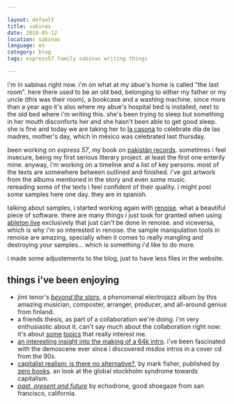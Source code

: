 ```yaml
---

layout: default
title: sabinas
date: 2018-05-12
location: sabinas
language: en
category: blog
tags: express57 family sabinas writing things

---
```


i'm in sabinas right now. i'm on what at my abue's home is called "the last room". here there used to be an old bed, belonging to either my father or my uncle (this was their room), a bookcase and a washing machine. since more than a year ago it's also where my abue's hospital bed is installed, next to the old bed where i'm writing this. she's been trying to sleep but something in her mouth disconforts her and she hasn't been able to get good sleep. she is fine and today we are taking her to [la casona](https://www.tripadvisor.com.mx/Restaurant_Review-g2047700-d6932237-Reviews-La_Casona-Sabinas_Northern_Mexico.html) to celebrate día de las madres, mother's day, which in méxico was celebrated last thursday.

been working on *express 57*, my book on [pakistán records](http://pakistan-records.tumblr.com). sometimes i feel insecure, being my first serious literary project. at least the first one enterily mine. anyway, i'm working on a timeline and a list of key persons. most of the texts are somewhere between outlined and finished. i've got artwork from the albums mentioned in the story and even some music.  
rereading some of the texts i feel confident of their quality. i might post some samples here one day. they are in spanish.

talking about samples, i started working again with [renoise](http://renoise.com). what a beautiful piece of software. there are many things i just took for granted when using [ableton live](https://www.ableton.com/en/live/) exclusively that just can't be done in renoise. and viceversa, which is why i'm so interested in renoise. the sample manipulation tools in renoise are amazing, specially when it comes to really mangling and destroying your samples... which is something i'd like to do more.

i made some adjustements to the blog, just to have less files in the website.

## things i've been enjoying

- jimi tenor's [*beyond the stars*](https://www.youtube.com/watch?v=MRQMONcy2Hc), a phenomenal electrojazz album by this amazing musician, composter, arranger, producer, and all-around genius from finland.
- a friends thesis, as part of a collaboration we're doing. i'm very enthusiastic about it. can't say much about the collaboration right now: it's about [some](http://www.dunneandraby.co.uk/docs/content/betweenrealityo.pdf) [topics](https://www.maharam.com/stories/raby_the-school-of-constructed-realities) that really interest me.
- [an interesting insight into the making of a 64k intro](http://www.ctrl-alt-test.fr/2018/a-dive-into-the-making-of-immersion/). i've been fascinated with the demoscene ever since i discovered msdos intros in a cover cd from the 90s.
- [capitalist realism: is there no alternative?](http://www.zero-books.net/books/capitalist-realism), by mark fisher, published by [zero books](http://www.zero-books.net). an look at the global stockholm syndrome towards capitalism.
- [*past, present and future*](https://echodrone.bandcamp.com/album/past-preset-and-future) by echodrone, good shoegaze from san francisco, california.
